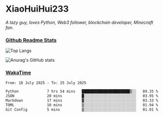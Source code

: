 # XiaoHuiHui233

*A lazy guy, loves Python, Web3 follower, blockchain developer, Minecraft fan.*

### [Github Readme Stats](https://github.com/anuraghazra/github-readme-stats)

![Top Langs](https://github-readme-stats.vercel.app/api/top-langs/?username=XiaoHuiHui233&layout=compact&theme=github_dark)

![Anurag's GitHub stats](https://github-readme-stats.vercel.app/api?username=XiaoHuiHui233&show_icons=true&theme=github_dark)

### [WakaTime](https://wakatime.com)

<!--START_SECTION:waka-->

```txt
From: 18 July 2025 - To: 25 July 2025

Python             7 hrs 54 mins   ██████████████████████▒░░   89.35 %
JSON               20 mins         █░░░░░░░░░░░░░░░░░░░░░░░░   03.95 %
Markdown           17 mins         ▓░░░░░░░░░░░░░░░░░░░░░░░░   03.33 %
TOML               10 mins         ▒░░░░░░░░░░░░░░░░░░░░░░░░   01.94 %
Git Config         5 mins          ▒░░░░░░░░░░░░░░░░░░░░░░░░   01.01 %
```

<!--END_SECTION:waka-->
